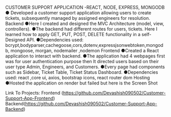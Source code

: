CUSTOMER SUPPORT APPLICATION -REACT, NODE, EXPRESS, MONGODB 
● Developed a customer support application allowing users to create tickets, subsequently managed by assigned engineers for resolution.
Backend 
●Here I created and designed the MVC Architecture (model, view, controllers).
●The backend had different routes for users, tickets. Here I learned how to apply GET, PUT, POST, DELETE functionality in a self-Designed API.
 ●Dependencies used: 
bcrypt,bodyparser,cachegoose,cors,dotenv,expressjsonwebtoken,mongodb,
mongoose, morgan,  nodemailer ,nodemon 
Frontend
●Created a React application to interact with	backend.
●The application had 4 webpages first was for user authentication purpose then
It directed users based on their user type Admin, Engineers, and Customers.
●Every page had components such as Sidebar, Ticket Table, Ticket Status Dashboard.
●Dependencies used:  react ,core ui, axios, bootstrap icons, react router dom
Hosting 
●Hosted the application on render but failed but here is the Screen Shot 

Link To Projects: 
Frontend (https://github.com/Devashish090502/Customer-Support-App-Frontend)  
Backend(https://github.com/Devashish090502/Customer-Support-App-Backend)
